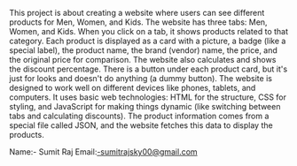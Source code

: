 This project is about creating a website where users can see different products for Men, Women, and Kids. The website has three tabs: Men, Women, and Kids. When you click on a tab, it shows products related to that category.
Each product is displayed as a card with a picture, a badge (like a special label), the product name, the brand (vendor) name, the price, and the original price for comparison.
The website also calculates and shows the discount percentage.
There is a button under each product card, but it's just for looks and doesn't do anything (a dummy button).
The website is designed to work well on different devices like phones, tablets, and computers.
It uses basic web technologies: HTML for the structure, CSS for styling, and JavaScript for making things dynamic (like switching between tabs and calculating discounts).
The product information comes from a special file called JSON, and the website fetches this data to display the products.

Name:- Sumit Raj
Email:-sumitrajsky00@gmail.com
